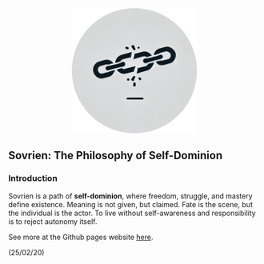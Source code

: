 <div align="center">
  <img src="static/sovrien.webp" width="250pt">
</div>

## Sovrien: The Philosophy of Self-Dominion

### Introduction

Sovrien is a path of **self-dominion**, where freedom, struggle, and mastery define existence. Meaning is not given, but claimed. Fate is the scene, but the individual is the actor. To live without self-awareness and responsibility is to reject autonomy itself.

See more at the Github pages website [here](https://vladimir-sama.github.io/sovrien/).

(25/02/20)
